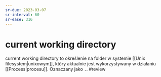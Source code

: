 ```yaml
---
sr-due: 2023-03-07
sr-interval: 60
sr-ease: 316
---
```


# current working directory
current working directory to określenie na folder w systemie [[Unix filesystem|unixowym]], który aktualnie jest wykorzystywany w działaniu [[Process|procesu]]. Oznaczany jako `.`.
#review